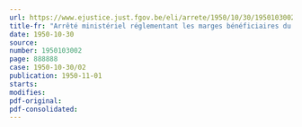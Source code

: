 ```yaml
---
url: https://www.ejustice.just.fgov.be/eli/arrete/1950/10/30/1950103002/justel
title-fr: "Arrêté ministériel réglementant les marges bénéficiaires du commerce de détail en viande bovine et porcine"
date: 1950-10-30
source:
number: 1950103002
page: 888888
case: 1950-10-30/02
publication: 1950-11-01
starts:
modifies:
pdf-original:
pdf-consolidated:
---
```



